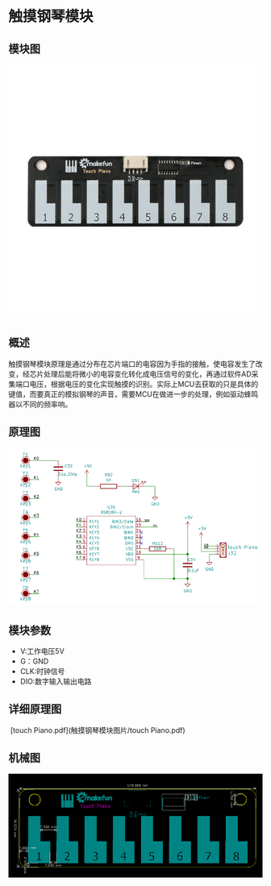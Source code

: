 # 触摸钢琴模块

## 模块图

<img src="触摸钢琴模块图片/tu1.png" alt="tu1" style="zoom:200%;" />

## 概述

​        触摸钢琴模块原理是通过分布在芯片端口的电容因为手指的接触，使电容发生了改变，经芯片处理后能将微小的电容变化转化成电压信号的变化，再通过软件AD采集端口电压，根据电压的变化实现触摸的识别。实际上MCU去获取的只是具体的键值，而要真正的模拟钢琴的声音，需要MCU在做进一步的处理，例如驱动蜂鸣器以不同的频率响。

## 原理图

![02](触摸钢琴模块图片/02.png)

## 模块参数

* V:工作电压5V
* G：GND
* CLK:时钟信号
* DIO:数字输入输出电路

## 详细原理图

​    [touch Piano.pdf](触摸钢琴模块图片/touch Piano.pdf) 

## 机械图

![03](触摸钢琴模块图片/03.png)
